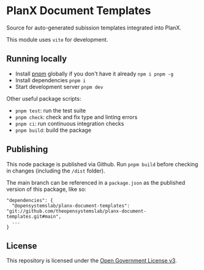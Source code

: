 # PlanX Document Templates

Source for auto-generated subission templates integrated into PlanX.

This module uses `vite` for development.

## Running locally

- Install [pnpm](https://pnpm.io) globally if you don't have it already `npm i pnpm -g`
- Install dependencies `pnpm i`
- Start development server `pnpm dev`

Other useful package scripts:

  * `pnpm test`: run the test suite
  * `pnpm check`: check and fix type and linting errors
  * `pnpm ci`: run continuous integration checks
  * `pnpm build`: build the package

## Publishing

This node package is published via Github. Run `pnpm build` before checking in changes (including the `/dist` folder).

The main branch can be referenced in a `package.json` as the published version of this package, like so:

    "dependencies": {
      "@opensystemslab/planx-document-templates": "git://github.com/theopensystemslab/planx-document-templates.git#main",
      ...
    }

## License

This repository is licensed under the [Open Government License v3](http://www.nationalarchives.gov.uk/doc/open-government-licence/version/3/).
